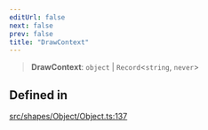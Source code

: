 ```yaml
---
editUrl: false
next: false
prev: false
title: "DrawContext"
---
```


> **DrawContext**: `object` \| `Record`\<`string`, `never`\>

## Defined in

[src/shapes/Object/Object.ts:137](https://github.com/fabricjs/fabric.js/blob/8748628df7e9de00ba77413bfc3ad9e9fe9d4f30/src/shapes/Object/Object.ts#L137)
